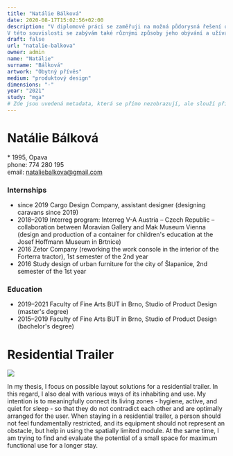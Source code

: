 ```yaml
---
title: "Natálie Bálková"
date: 2020-08-17T15:02:56+02:00
description: "V diplomové práci se zaměřuji na možná půdorysná řešení obytného přívěsu.
V této souvislosti se zabývám také různými způsoby jeho obývání a užívání."
draft: false
url: "natalie-balkova"
owner: admin
name: "Natálie"
surname: "Bálková"
artwork: "Obytný přívěs"
medium: "produktový design"
dimensions: "-"
year: "2021"
study: "mga"
# Zde jsou uvedená metadata, která se přímo nezobrazují, ale slouží při generování webu - tagů pro Facebook a Twitter, atd.
---
```

# Natálie Bálková
\* 1995, Opava  
phone: 774 280 195  
email: nataliebalkova@gmail.com

### Internships
* since 2019 Cargo Design Company, assistant designer (designing caravans since 2019)
* 2018–2019 Interreg program: Interreg V-A Austria – Czech Republic – collaboration between Moravian Gallery and Mak Museum Vienna (design and production of a container for children's education at the Josef Hoffmann Museum in Brtnice)
* 2016 Zetor Company (reworking the work console in the interior of the Forterra tractor), 1st semester of the 2nd year
* 2016 Study design of urban furniture for the city of Šlapanice, 2nd semester of the 1st year

### Education
* 2019–2021 Faculty of Fine Arts BUT in Brno, Studio of Product Design (master's degree)
* 2015–2019 Faculty of Fine Arts BUT in Brno, Studio of Product Design (bachelor's degree)

<!-- SECTION BREAK -->
# Residential Trailer

![](/2021/balkova/1.jpg)

In my thesis, I focus on possible layout solutions for a residential trailer.
In this regard, I also deal with various ways of its inhabiting and use.
My intention is to meaningfully connect its living zones - hygiene, active, and quiet for sleep - so that they do not contradict each other and are optimally arranged for the user.
When staying in a residential trailer, a person should not feel fundamentally restricted, and its equipment should not represent an obstacle, but help in using the spatially limited module.
At the same time, I am trying to find and evaluate the potential of a small space for maximum functional use for a longer stay.